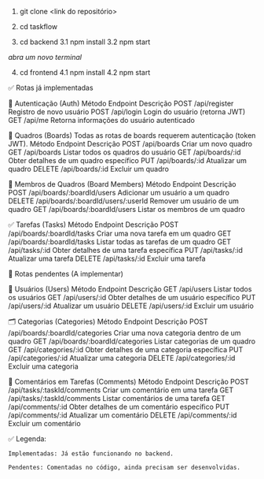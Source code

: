 1. git clone <link do repositório>

2. cd taskflow

3. cd backend 
3.1 npm install
3.2 npm start

*abra um novo terminal*

4. cd frontend
4.1 npm install
4.2 npm start

✅ Rotas já implementadas

🔐 Autenticação (Auth)
Método	Endpoint	Descrição
POST	/api/register	Registro de novo usuário
POST	/api/login	Login do usuário (retorna JWT)
GET	/api/me	Retorna informações do usuário autenticado

📌 Quadros (Boards)
Todas as rotas de boards requerem autenticação (token JWT).
Método	Endpoint	Descrição
POST	/api/boards	Criar um novo quadro
GET	/api/boards	Listar todos os quadros do usuário
GET	/api/boards/:id	Obter detalhes de um quadro específico
PUT	/api/boards/:id	Atualizar um quadro
DELETE	/api/boards/:id	Excluir um quadro

👥 Membros de Quadros (Board Members)
Método	Endpoint	Descrição
POST	/api/boards/:boardId/users	Adicionar um usuário a um quadro
DELETE	/api/boards/:boardId/users/:userId	Remover um usuário de um quadro
GET	/api/boards/:boardId/users	Listar os membros de um quadro

✅ Tarefas (Tasks)
Método	Endpoint	Descrição
POST	/api/boards/:boardId/tasks	Criar uma nova tarefa em um quadro
GET	/api/boards/:boardId/tasks	Listar todas as tarefas de um quadro
GET	/api/tasks/:id	Obter detalhes de uma tarefa específica
PUT	/api/tasks/:id	Atualizar uma tarefa
DELETE	/api/tasks/:id	Excluir uma tarefa

🚧 Rotas pendentes (A implementar)

👤 Usuários (Users)
Método	Endpoint	Descrição
GET	/api/users	Listar todos os usuários
GET	/api/users/:id	Obter detalhes de um usuário específico
PUT	/api/users/:id	Atualizar um usuário
DELETE	/api/users/:id	Excluir um usuário

🗂️ Categorias (Categories)
Método	Endpoint	Descrição
POST	/api/boards/:boardId/categories	Criar uma nova categoria dentro de um quadro
GET	/api/boards/:boardId/categories	Listar categorias de um quadro
GET	/api/categories/:id	Obter detalhes de uma categoria específica
PUT	/api/categories/:id	Atualizar uma categoria
DELETE	/api/categories/:id	Excluir uma categoria

💬 Comentários em Tarefas (Comments)
Método	Endpoint	Descrição
POST	/api/tasks/:taskId/comments	Criar um comentário em uma tarefa
GET	/api/tasks/:taskId/comments	Listar comentários de uma tarefa
GET	/api/comments/:id	Obter detalhes de um comentário específico
PUT	/api/comments/:id	Atualizar um comentário
DELETE	/api/comments/:id	Excluir um comentário

✅ Legenda:

    Implementadas: Já estão funcionando no backend.

    Pendentes: Comentadas no código, ainda precisam ser desenvolvidas.
